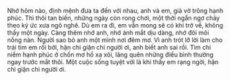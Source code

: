 Nhớ hôm nào, định mệnh đưa ta đến với nhau, anh và em, giả vờ trông hạnh phúc.
Thì thôi tan biến, những ngày còn rong chơi, một thời ngẩn ngơ chảy theo ký ức xưa ngô nghê.
Dù em ra đi, em vẫn mong sẽ có khi trở về, không thấy một ngày.
Càng thêm nhớ anh, nhớ ánh mắt dịu dàng, nhớ đôi môi nồng nàn. Người sao bỏ anh một mình nơi đêm mơ.
Vì anh trót lỡ lời làm cho trái tim em rối bời, hận chi giận chi người ơi, anh biết anh sai rồi. Tìm chi niềm hạnh phúc ở chốn mơ hồ xa xôi, lãng quên những điều bình thường ngay trước mắt thôi. Một cuộc sống tuyệt vời là khi thấy em rạng ngời, hận chi giận chi người ơi.